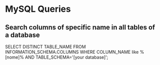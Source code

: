 # MySQL Queries

## Search columns of specific name in all tables of a database
SELECT DISTINCT TABLE_NAME 
    FROM INFORMATION_SCHEMA.COLUMNS
    WHERE COLUMN_NAME like %[nome]%
        AND TABLE_SCHEMA='[your database]';

